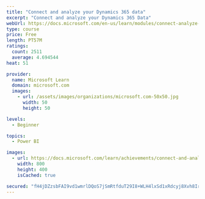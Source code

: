 ```yaml
---
title: "Connect and analyze your Dynamics 365 data​"
excerpt: "Connect and analyze your Dynamics 365 Data​"
webUrl: https://docs.microsoft.com/en-us/learn/modules/connect-analyze-dynamics-365-data/
type: course
price: Free
length: PT57M
ratings:
  count: 2511
  average: 4.694544
heat: 51

provider:
  name: Microsoft Learn
  domain: microsoft.com
  images:
    - url: /assets/images/organizations/microsoft.com-50x50.jpg
      width: 50
      height: 50

levels:
  - Beginner

topics:
  - Power BI

images:
  - url: https://docs.microsoft.com/learn/achievements/connect-and-analyze-your-microsoft-dynamics-365-data-social.png
    width: 800
    height: 400
    isCached: true

secured: "fH4jDZzsbFAI9vd1wmrlDQoS7jSmRtfduT29I8+WLH4lxSd1xRdcyj8Xvh8Irn3Xq0bEUb5R1ipSFFOPdeYPqQfy21/UtZbB5oAHZN91fwrTe0UJN+Tbk+ArdBZtJmFUFjUJWNvQw5tn5eKZ5wLojDitg4me3TQrR45KDeMf1NOSPKdZ+7iSoSjxuIEAicxqtPo8gfxyvSb0l1A4S0/2aSZau7zZGH2r7Nfw6j5452Bp9PVD3iU/5+z4OY2aMdDRf3IzqG4gnSSl09CGeMcUCO4E85MLhFSLrANem6Crif8AOaA2Ailx2kwDfbXzUsZe7TeJZHwhtbPuFa9s6a2OGHGDuZyiLONGwEyvQbXmy5YhFjF40O4B5gu9j0NdFju3fcyDFp3JolvLcv9qb1PewNEdIG9XYLEWpyHZ7CjXmTs=;nkrA/Ag5pa8+bJMk0ppQ+w=="
---
```


